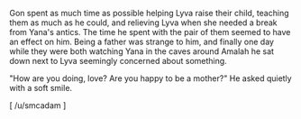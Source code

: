 Gon spent as much time as possible helping Lyva raise their child, teaching them as much as he could, and relieving Lyva when she needed a break from Yana's antics. The time he spent with the pair of them seemed to have an effect on him. Being a father was strange to him, and finally one day while they were both watching Yana in the caves around Amalah he sat down next to Lyva seemingly concerned about something.

"How are you doing, love? Are you happy to be a mother?" He asked quietly with a soft smile.

\[ /u/smcadam \]
